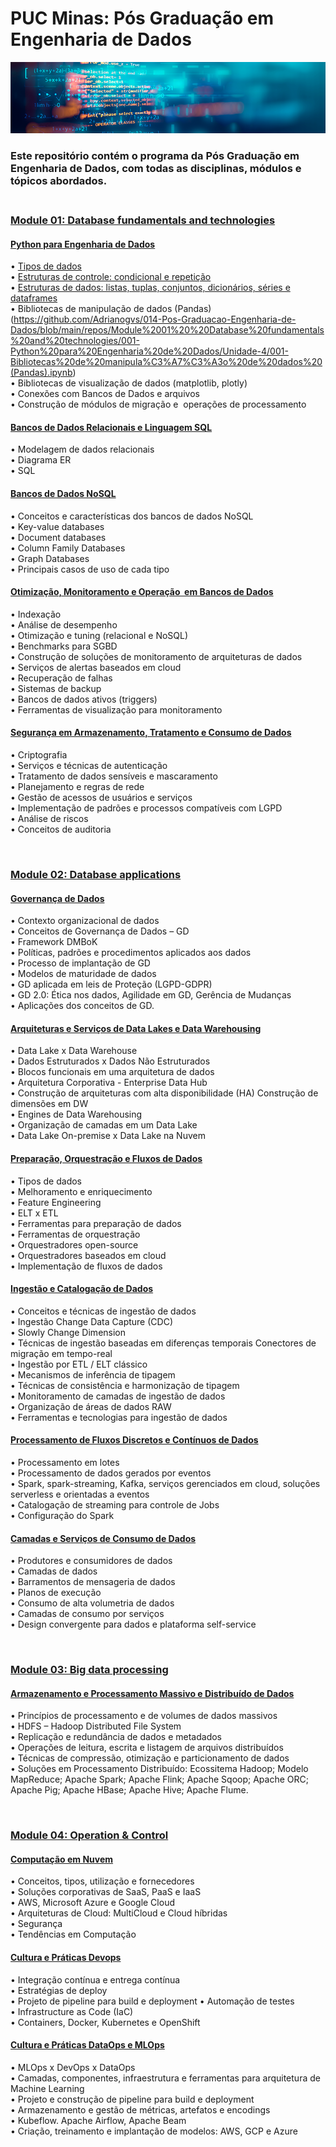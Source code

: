 # **PUC Minas: Pós Graduação em Engenharia de Dados**

<p align="center">
    <img src="https://github.com/Adrianogvs/014-Pos-Graduacao-Engenharia-de-Dados/blob/main/image/informatica-e-tecnologia3.png" alt="Exemplo de imagem">
</p>



### **Este repositório contém o programa da Pós Graduação em Engenharia de Dados, com todas as disciplinas, módulos e tópicos abordados.**<br></br>

<p></p>
<p></p>
<p></p>

### **[Module 01: Database fundamentals and technologies](https://github.com/Adrianogvs/014-Pos-Graduacao-Engenharia-de-Dados/tree/main/repos/Module%2001%20%20Database%20fundamentals%20and%20technologies)**
####	[Python para Engenharia de Dados](https://github.com/Adrianogvs/014-Pos-Graduacao-Engenharia-de-Dados/tree/main/repos/Module%2001%20%20Database%20fundamentals%20and%20technologies/001-Python%20para%20Engenharia%20de%20Dados) <br> 
• 	[Tipos de dados](https://github.com/Adrianogvs/014-Pos-Graduacao-Engenharia-de-Dados/blob/main/repos/Module%2001%20%20Database%20fundamentals%20and%20technologies/001-Python%20para%20Engenharia%20de%20Dados/Unidade-1/001%20-%20Tipos%20de%20dados.ipynb)	<br>
• 	[Estruturas de controle: condicional e repetição](https://github.com/Adrianogvs/014-Pos-Graduacao-Engenharia-de-Dados/blob/main/repos/Module%2001%20%20Database%20fundamentals%20and%20technologies/001-Python%20para%20Engenharia%20de%20Dados/Unidade-1/002%20-%20Estruturas%20de%20controle%20condicional%20e%20repeti%C3%A7%C3%A3o.ipynb)	<br>
• 	[Estruturas de dados: listas, tuplas, conjuntos, dicionários, séries e dataframes](https://github.com/Adrianogvs/014-Pos-Graduacao-Engenharia-de-Dados/blob/main/repos/Module%2001%20%20Database%20fundamentals%20and%20technologies/001-Python%20para%20Engenharia%20de%20Dados/Unidade-3/001-%20Estrutura%20de%20Dados.ipynb)	<br>
• 	Bibliotecas de manipulação de dados (Pandas) (https://github.com/Adrianogvs/014-Pos-Graduacao-Engenharia-de-Dados/blob/main/repos/Module%2001%20%20Database%20fundamentals%20and%20technologies/001-Python%20para%20Engenharia%20de%20Dados/Unidade-4/001-Bibliotecas%20de%20manipula%C3%A7%C3%A3o%20de%20dados%20(Pandas).ipynb)	<br>
• 	Bibliotecas de visualização de dados (matplotlib, plotly)	<br>
• 	Conexões com Bancos de Dados e arquivos	<br>
• 	Construção de módulos de migração e  operações de processamento	<br>
<p></p>

####	[Bancos de Dados Relacionais e Linguagem SQL](https://github.com/Adrianogvs/014-Pos-Graduacao-Engenharia-de-Dados/tree/main/repos/Module%2001%20%20Database%20fundamentals%20and%20technologies/002-Bancos%20de%20Dados%20Relacionais%20e%20Linguagem%20SQL)
• 	Modelagem de dados relacionais  	<br>
• 	Diagrama ER	<br>
• 	SQL	<br>
<p></p>

####	[Bancos de Dados NoSQL](https://github.com/Adrianogvs/014-Pos-Graduacao-Engenharia-de-Dados/tree/main/repos/Module%2001%20%20Database%20fundamentals%20and%20technologies/003-Bancos%20de%20Dados%20NoSQL)	<br>
• 	Conceitos e características dos bancos de dados NoSQL	<br>
• 	Key-value databases	<br>
• 	Document databases	<br>
• 	Column Family Databases	<br>
• 	Graph Databases	<br>
• 	Principais casos de uso de cada tipo	<br>
<p></p>

####	[Otimização, Monitoramento e Operação  em Bancos de Dados](https://github.com/Adrianogvs/014-Pos-Graduacao-Engenharia-de-Dados/tree/main/repos/Module%2001%20%20Database%20fundamentals%20and%20technologies/004-Otimiza%C3%A7%C3%A3o%2C%20Monitoramento%20e%20Opera%C3%A7%C3%A3o%20%20em%20Bancos%20de%20Dados)	<br>
• 	Indexação	<br>
• 	Análise de desempenho	<br>
• 	Otimização e tuning (relacional e NoSQL)	<br>
• 	Benchmarks para SGBD	<br>
• 	Construção de soluções de monitoramento de arquiteturas de dados	<br>
• 	Serviços de alertas baseados em cloud	<br>
• 	Recuperação de falhas	<br>
• 	Sistemas de backup	<br>
• 	Bancos de dados ativos (triggers)	<br>
• 	Ferramentas de visualização para monitoramento	<br>
<p></p>

####	[Segurança em Armazenamento, Tratamento e Consumo de Dados](https://github.com/Adrianogvs/014-Pos-Graduacao-Engenharia-de-Dados/tree/main/repos/Module%2001%20%20Database%20fundamentals%20and%20technologies/005-Seguran%C3%A7a%20em%20Armazenamento%2C%20Tratamento%20e%20Consumo%20de%20Dados)	<br>
• 	Criptografia	<br>
• 	Serviços e técnicas de autenticação	<br>
• 	Tratamento de dados sensíveis e mascaramento	<br>
• 	Planejamento e regras de rede	<br>
• 	Gestão de acessos de usuários e serviços	<br>
• 	Implementação de padrões e processos compatíveis com LGPD	<br>
• 	Análise de riscos	<br>
• 	Conceitos de auditoria	<br>
<p></p><br>

### **[Module 02:  Database applications](https://github.com/Adrianogvs/014-Pos-Graduacao-Engenharia-de-Dados/tree/main/repos/Module%2002%20%20Database%20applications)**
####	[Governança de Dados](https://github.com/Adrianogvs/014-Pos-Graduacao-Engenharia-de-Dados/tree/main/repos/Module%2002%20%20Database%20applications/001-Governan%C3%A7a%20de%20Dados)	<br>
• 	Contexto organizacional de dados	<br>
• 	Conceitos de Governança de Dados – GD	<br>
• 	Framework DMBoK	<br>
• 	Políticas, padrões e procedimentos aplicados aos dados	<br>
• 	Processo de implantação de GD	<br>
• 	Modelos de maturidade de dados	<br>
• 	GD aplicada em leis de Proteção (LGPD-GDPR)	<br>
• 	GD 2.0: Ética nos dados, Agilidade em GD, Gerência de Mudanças	<br>
• 	Aplicações dos conceitos de GD.	<br>
<p></p>	

####	[Arquiteturas e Serviços de Data Lakes e Data Warehousing](https://github.com/Adrianogvs/014-Pos-Graduacao-Engenharia-de-Dados/tree/main/repos/Module%2002%20%20Database%20applications/002-Arquiteturas%20e%20Servi%C3%A7os%20de%20Data%20Lakes%20e%20Data%20Warehousing)	<br>
• 	Data Lake x Data Warehouse	<br>
• 	Dados Estruturados x Dados Não Estruturados	<br>
• 	Blocos funcionais em uma arquitetura de dados	<br>
• 	Arquitetura Corporativa - Enterprise Data Hub	<br>
• 	Construção de arquiteturas com alta disponibilidade (HA) Construção de dimensões em DW	<br>
• 	Engines de Data Warehousing	<br>
• 	Organização de camadas em um Data Lake	<br>
• 	Data Lake On-premise x Data Lake na Nuvem	<br>
<p></p>	

####	[Preparação, Orquestração e Fluxos de Dados](https://github.com/Adrianogvs/014-Pos-Graduacao-Engenharia-de-Dados/tree/main/repos/Module%2002%20%20Database%20applications/003-Prepara%C3%A7%C3%A3o%2C%20Orquestra%C3%A7%C3%A3o%20e%20Fluxos%20de%20Dados) 	<br>
• 	Tipos de dados	<br>
• 	Melhoramento e enriquecimento	<br>
• 	Feature Engineering	<br>
• 	ELT x ETL	<br>
• 	Ferramentas para preparação de dados	<br>
• 	Ferramentas de orquestração	<br>
• 	Orquestradores open-source	<br>
• 	Orquestradores baseados em cloud	<br>
• 	Implementação de fluxos de dados 	<br>
<p></p>	

####	[Ingestão e Catalogação de Dados](https://github.com/Adrianogvs/014-Pos-Graduacao-Engenharia-de-Dados/tree/main/repos/Module%2002%20%20Database%20applications/004-Ingest%C3%A3o%20e%20Cataloga%C3%A7%C3%A3o%20de%20Dados)	<br>
• 	Conceitos e técnicas de ingestão de dados	<br>
• 	Ingestão Change Data Capture (CDC)	<br>
• 	Slowly Change Dimension	<br>
• 	Técnicas de ingestão baseadas em diferenças temporais Conectores de migração em tempo-real	<br>
• 	Ingestão por ETL / ELT clássico	<br>
• 	Mecanismos de inferência de tipagem	<br>
• 	Técnicas de consistência e harmonização de tipagem	<br>
• 	Monitoramento de camadas de ingestão de dados	<br>
• 	Organização de áreas de dados RAW	<br>
• 	Ferramentas e tecnologias para ingestão de dados	<br>
<p></p>	

####	[Processamento de Fluxos Discretos e Contínuos de Dados](https://github.com/Adrianogvs/014-Pos-Graduacao-Engenharia-de-Dados/tree/main/repos/Module%2002%20%20Database%20applications/005-Processamento%20de%20Fluxos%20Discretos%20e%20Cont%C3%ADnuos%20de%20Dados)	<br>
• 	Processamento em lotes	<br>
• 	Processamento de dados gerados por eventos	<br>
• 	Spark, spark-streaming, Kafka, serviços gerenciados em cloud, soluções serverless e orientadas a eventos	<br>
• 	Catalogação de streaming para controle de Jobs	<br>
• 	Configuração do Spark	<br>
<p></p>	

####	[Camadas e Serviços de Consumo de Dados](https://github.com/Adrianogvs/014-Pos-Graduacao-Engenharia-de-Dados/tree/main/repos/Module%2002%20%20Database%20applications/006-Camadas%20e%20Servi%C3%A7os%20de%20Consumo%20de%20Dados)	<br>
• 	Produtores e consumidores de dados	<br>
• 	Camadas de dados	<br>
• 	Barramentos de mensageria de dados	<br>
• 	Planos de execução	<br>
• 	Consumo de alta volumetria de dados	<br>
• 	Camadas de consumo por serviços	<br>
• 	Design convergente para dados e plataforma self-service	<br>
<p></p><br>


### **[Module 03: Big data processing](https://github.com/Adrianogvs/014-Pos-Graduacao-Engenharia-de-Dados/tree/main/repos/Module%2003%20Big%20data%20processing/)**
####	[Armazenamento e Processamento Massivo e Distribuído de Dados](https://github.com/Adrianogvs/014-Pos-Graduacao-Engenharia-de-Dados/tree/main/repos/Module%2003%20Big%20data%20processing/001-Armazenamento%20e%20Processamento%20Massivo%20e%20Distribu%C3%ADdo%20de%20Dados)	<br>
• 	Princípios de processamento e de volumes de dados massivos	<br>
• 	HDFS – Hadoop Distributed File System	<br>
• 	Replicação e redundância de dados e metadados	<br>
• 	Operações de leitura, escrita e listagem de arquivos distribuídos	<br>
• 	Técnicas de compressão, otimização e particionamento de dados	<br>
• 	Soluções em Processamento Distribuído: Ecossitema Hadoop; Modelo MapReduce; Apache Spark; Apache Flink; Apache Sqoop; Apache ORC; Apache Pig; Apache HBase; Apache Hive; Apache Flume.	<br>
<p></p><br>

### **[Module 04: Operation & Control](https://github.com/Adrianogvs/014-Pos-Graduacao-Engenharia-de-Dados/tree/main/repos/Module%2004%20Operation%20%26%20Control)**
####	[Computação em Nuvem](https://github.com/Adrianogvs/014-Pos-Graduacao-Engenharia-de-Dados/tree/main/repos/Module%2004%20Operation%20%26%20Control/001-Computa%C3%A7%C3%A3o%20em%20Nuvem)<br>
• 	Conceitos, tipos, utilização e fornecedores	<br>
• 	Soluções corporativas de SaaS, PaaS e IaaS	<br>
• 	AWS, Microsoft Azure e Google Cloud	<br>
• 	Arquiteturas de Cloud: MultiCloud e Cloud híbridas	<br>
• 	Segurança	<br>
• 	Tendências em Computação	<br>
<p></p> 

####	[Cultura e Práticas Devops](https://github.com/Adrianogvs/014-Pos-Graduacao-Engenharia-de-Dados/tree/main/repos/Module%2004%20Operation%20%26%20Control/002-Cultura%20e%20Pr%C3%A1ticas%20Devops)	<br>
• 	Integração contínua e entrega contínua	<br>
• 	Estratégias de deploy	<br>
• 	Projeto de pipeline para build e deployment	
• 	Automação de testes	<br>
• 	Infrastructure as Code (IaC)	<br>
• 	Containers, Docker, Kubernetes e OpenShift	<br>
<p></p> 

####	[Cultura e Práticas DataOps e MLOps](https://github.com/Adrianogvs/014-Pos-Graduacao-Engenharia-de-Dados/tree/main/repos/Module%2004%20Operation%20%26%20Control/003-Cultura%20e%20Pr%C3%A1ticas%20DataOps%20e%20MLOps)	<br>
• 	MLOps x DevOps x DataOps	<br>
• 	Camadas, componentes, infraestrutura e ferramentas para arquitetura de Machine Learning	<br>
• 	Projeto e construção de pipeline para build e deployment	<br>
• 	Armazenamento e gestão de métricas, artefatos e encodings	<br>
• 	Kubeflow. Apache Airflow, Apache Beam 	<br>
• 	Criação, treinamento e implantação de modelos: AWS, GCP e Azure	<br>
<p></p><br>
